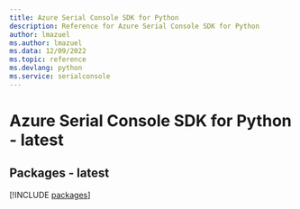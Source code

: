 ```yaml
---
title: Azure Serial Console SDK for Python
description: Reference for Azure Serial Console SDK for Python
author: lmazuel
ms.author: lmazuel
ms.data: 12/09/2022
ms.topic: reference
ms.devlang: python
ms.service: serialconsole
---
```

# Azure Serial Console SDK for Python - latest
## Packages - latest
[!INCLUDE [packages](serial-console-index.md)]